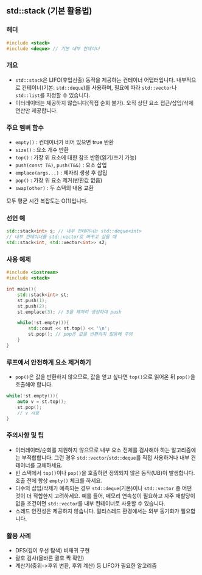 
## std::stack (기본 활용법)

### 헤더

```cpp
#include <stack>
#include <deque> // 기본 내부 컨테이너
```

### 개요

- `std::stack`은 LIFO(후입선출) 동작을 제공하는 컨테이너 어댑터입니다. 내부적으로 컨테이너(기본: `std::deque`)를 사용하며, 필요에 따라 `std::vector`나 `std::list`를 지정할 수 있습니다.
- 이터레이터는 제공하지 않습니다(직접 순회 불가). 오직 상단 요소 접근/삽입/삭제 연산만 제공합니다.

### 주요 멤버 함수

- `empty()` : 컨테이너가 비어 있으면 true 반환
- `size()` : 요소 개수 반환
- `top()` : 가장 위 요소에 대한 참조 반환(읽기/쓰기 가능)
- `push(const T&)`, `push(T&&)` : 요소 삽입
- `emplace(args...)` : 제자리 생성 후 삽입
- `pop()` : 가장 위 요소 제거(반환값 없음)
- `swap(other)` : 두 스택의 내용 교환

모두 평균 시간 복잡도는 O(1)입니다.

### 선언 예

```cpp
std::stack<int> s; // 내부 컨테이너는 std::deque<int>
// 내부 컨테이너를 std::vector로 바꾸고 싶을 때
std::stack<int, std::vector<int>> s2;
```

### 사용 예제

```cpp
#include <iostream>
#include <stack>

int main(){
	std::stack<int> st;
	st.push(1);
	st.push(2);
	st.emplace(3); // 3을 제자리 생성하여 push

	while(!st.empty()){
		std::cout << st.top() << '\n';
		st.pop(); // pop은 값을 반환하지 않음에 주의
	}
}
```

### 루프에서 안전하게 요소 제거하기

- `pop()`은 값을 반환하지 않으므로, 값을 얻고 싶다면 `top()`으로 읽어온 뒤 `pop()`을 호출해야 합니다.

```cpp
while(!st.empty()){
	auto v = st.top();
	st.pop();
	// v 사용
}
```

### 주의사항 및 팁

- 이터레이터/순회를 지원하지 않으므로 내부 요소 전체를 검사해야 하는 알고리즘에는 부적합합니다. 그런 경우 `std::vector`/`std::deque`를 직접 사용하거나 내부 컨테이너를 교체하세요.
- 빈 스택에서 `top()`이나 `pop()`을 호출하면 정의되지 않은 동작(UB)이 발생합니다. 호출 전에 항상 `empty()` 체크를 하세요.
- 다수의 삽입/삭제가 예측되는 경우 `std::deque`(기본)이나 `std::vector` 중 어떤 것이 더 적합한지 고려하세요. 예를 들어, 메모리 연속성이 필요하고 자주 재할당이 없을 조건이면 `std::vector`를 내부 컨테이너로 사용할 수 있습니다.
- 스레드 안전성은 제공하지 않습니다. 멀티스레드 환경에서는 외부 동기화가 필요합니다.

### 활용 사례

- DFS(깊이 우선 탐색) 비재귀 구현
- 괄호 검사(올바른 괄호 짝 확인)
- 계산기(중위->후위 변환, 후위 계산) 등 LIFO가 필요한 알고리즘

